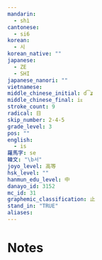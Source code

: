 ```yaml
---
mandarin:
  - shì
cantonese:
  - si6
korean:
  - 시
korean_native: ""
japanese:
  - ZE
  - SHI
japanese_nanori: ""
vietnamese:
middle_chinese_initial: d͡ʑ
middle_chinese_final: iᴇ
stroke_count: 9
radical: 日
skip_number: 2-4-5
grade_level: 3
pos: ""
english:
  - is
羅馬字: se
韓文: "\b서"
joyo_level: 高等
hsk_level: ""
hanmun_edu_level: 中
danayo_id: 3152
mc_id: 31
graphemic_classification: 止
stand_in: "TRUE"
aliases:
---
```


# Notes
